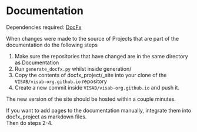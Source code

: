 # Documentation

Dependencies required: [DocFx](https://dotnet.github.io/docfx/)

When changes were made to the source of Projects that are part of the documentation do the following steps
1. Make sure the repositories that have changed are in the same directory as Documentation
2. Run `generate_docfx.py` whilst inside generation/
3. Copy the contents of docfx_project/_site into your clone of the `VISAB/visab-org.github.io` repository
4. Create a new commit inside `VISAB/visab-org.github.io` and push it.

The new version of the site should be hosted within a couple minutes.

If you want to add pages to the documentation manually, integrate them into docfx_project as markdown files.\
Then do steps 2-4.
